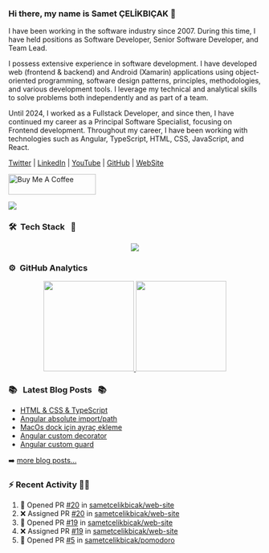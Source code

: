 ### Hi there, my name is Samet ÇELİKBIÇAK 👋

I have been working in the software industry since 2007. During this time, I have held positions as Software Developer, Senior Software Developer, and Team Lead.

I possess extensive experience in software development. I have developed web (frontend & backend) and Android (Xamarin) applications using object-oriented programming, software design patterns, principles, methodologies, and various development tools. I leverage my technical and analytical skills to solve problems both independently and as part of a team.

Until 2024, I worked as a Fullstack Developer, and since then, I have continued my career as a Principal Software Specialist, focusing on Frontend development. Throughout my career, I have been working with technologies such as Angular, TypeScript, HTML, CSS, JavaScript, and React.

[Twitter](https://twitter.com/sametcelikbicak) | [LinkedIn](https://www.linkedin.com/in/sametcelikbicak) | [YouTube](https://www.youtube.com/@sametcelikbicak) | [GitHub](https://github.com/sametcelikbicak) | [WebSite](https://sametcelikbicak.com/)

<a href="https://www.buymeacoffee.com/sametcelikbicak" target="_blank"><img src="https://cdn.buymeacoffee.com/buttons/default-yellow.png" alt="Buy Me A Coffee" height="41" width="174"></a>

![](https://komarev.com/ghpvc/?username=sametcelikbicak)


<!--
**sametcelikbicak/sametcelikbicak** is a ✨ _special_ ✨ repository because its `README.md` (this file) appears on your GitHub profile.

Here are some ideas to get you started:

- 🔭 I’m currently working on ...
- 🌱 I’m currently learning ...
- 👯 I’m looking to collaborate on ...
- 🤔 I’m looking for help with ...
- 💬 Ask me about ...
- 📫 How to reach me: ...
- 😄 Pronouns: ...
- ⚡ Fun fact: ...
-->

### 🛠 &nbsp;Tech Stack &nbsp; 🧰

<p align="center">
  <img src="https://skillicons.dev/icons?i=angular,ts,html,css,js,git,webstorm,rider,vscode,vim,bitbucket,github,gitlab,npm,yarn,pnpm,docker,cs,dotnet,react,nodejs,astro,nestjs" />
</p>



### ⚙️ &nbsp;GitHub Analytics
<p align="center">
<a href="https://github.com/sametcelikbicak">
  <img height="180em" src="https://github-readme-stats.vercel.app/api?username=sametcelikbicak&show_icons=true&theme=algolia&include_all_commits=true&count_private=true"/>
  <img height="180em" src="https://github-readme-stats.vercel.app/api/top-langs/?username=sametcelikbicak&layout=compact&langs_count=20&theme=algolia&hide=Jupyter%20Notebook"/>
</a>
</p>

### 📚 &nbsp; Latest Blog Posts &nbsp; 📚

<!-- BLOG-POST-LIST:START -->
- [HTML &amp; CSS &amp; TypeScript](https://sametcelikbicak.com/html-css-typescript)
- [Angular absolute import/path](https://sametcelikbicak.com/angular-absolute-importpath)
- [MacOs dock için ayraç ekleme](https://sametcelikbicak.com/macos-dock-icin-ayrac-ekleme)
- [Angular custom decorator](https://sametcelikbicak.com/angular-custom-decorator)
- [Angular custom guard](https://sametcelikbicak.com/angular-custom-guard)
<!-- BLOG-POST-LIST:END -->

➡️ [more blog posts...](https://sametcelikbicak.com)

### ⚡ Recent Activity 👨‍💻
<!--START_SECTION:activity-->
1. 💪 Opened PR [#20](undefined) in [sametcelikbicak/web-site](https://github.com/sametcelikbicak/web-site)
2. ❌ Assigned PR [#20](undefined) in [sametcelikbicak/web-site](https://github.com/sametcelikbicak/web-site)
3. 💪 Opened PR [#19](undefined) in [sametcelikbicak/web-site](https://github.com/sametcelikbicak/web-site)
4. ❌ Assigned PR [#19](undefined) in [sametcelikbicak/web-site](https://github.com/sametcelikbicak/web-site)
5. 💪 Opened PR [#5](undefined) in [sametcelikbicak/pomodoro](https://github.com/sametcelikbicak/pomodoro)
<!--END_SECTION:activity-->

